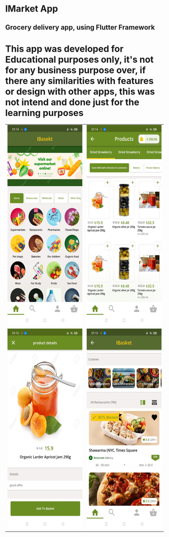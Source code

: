 # IMarket App
## Grocery delivery app, using Flutter Framework 

# This app was developed for Educational purposes only, it's not for any business purpose over, if there any similarities with features or design with other apps, this was not intend and done just for the learning purposes


<table>

   <tr>
    <td> <img src="Images/1.jpeg"  alt="1" width = 360px height = 640px ></td>
   <td> <img src="Images/2.jpeg"  alt="1" width = 360px height = 640px ></td>
      


 </tr>
   
  <tr>
    <td> <img src="Images/3.jpeg"  alt="1" width = 360px height = 640px ></td>
   <td> <img src="Images/4.jpeg"  alt="1" width = 360px height = 640px ></td>
      


 </tr>
</table>
